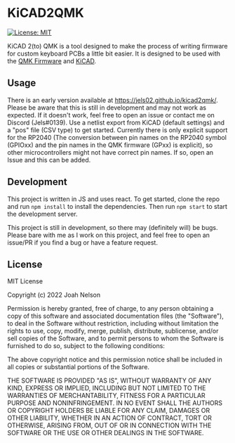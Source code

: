 # KiCAD2QMK

[![License: MIT](https://img.shields.io/badge/License-MIT-yellow.svg)](https://opensource.org/licenses/MIT)

KiCAD 2(to) QMK is a tool designed to make the process of writing firmware for custom keyboard PCBs a little bit easier. It is designed to be used with the [QMK Firmware](https://qmk.fm/) and [KiCAD](https://www.kicad.org/).

## Usage

There is an early version available at https://jels02.github.io/kicad2qmk/. Please be aware that this is still in development and may not work as expected. If it doesn't work, feel free to open an issue or contact me on Discord (Jels#0139).
Use a netlist export from KiCAD (default settings) and a "pos" file (CSV type) to get started.
Currently there is only explicit support for the RP2040 (The conversion between pin names on the RP2040 symbol (GPIOxx) and the pin names in the QMK firmware (GPxx) is explicit), so other microcontrollers might not have correct pin names. If so, open an Issue and this can be added.

## Development

This project is written in JS and uses react. To get started, clone the repo and run `npm install` to install the dependencies. Then run `npm start` to start the development server.

This project is still in development, so there may (definitely will) be bugs. Please bare with me as I work on this project, and feel free to open an issue/PR if you find a bug or have a feature request.

## License

MIT License

Copyright (c) 2022 Joah Nelson

Permission is hereby granted, free of charge, to any person obtaining a copy
of this software and associated documentation files (the "Software"), to deal
in the Software without restriction, including without limitation the rights
to use, copy, modify, merge, publish, distribute, sublicense, and/or sell
copies of the Software, and to permit persons to whom the Software is
furnished to do so, subject to the following conditions:

The above copyright notice and this permission notice shall be included in all
copies or substantial portions of the Software.

THE SOFTWARE IS PROVIDED "AS IS", WITHOUT WARRANTY OF ANY KIND, EXPRESS OR
IMPLIED, INCLUDING BUT NOT LIMITED TO THE WARRANTIES OF MERCHANTABILITY,
FITNESS FOR A PARTICULAR PURPOSE AND NONINFRINGEMENT. IN NO EVENT SHALL THE
AUTHORS OR COPYRIGHT HOLDERS BE LIABLE FOR ANY CLAIM, DAMAGES OR OTHER
LIABILITY, WHETHER IN AN ACTION OF CONTRACT, TORT OR OTHERWISE, ARISING FROM,
OUT OF OR IN CONNECTION WITH THE SOFTWARE OR THE USE OR OTHER DEALINGS IN THE
SOFTWARE.
